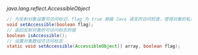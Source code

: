 *java.lang.reflect.AccessibleObject*

```java
// 为反射对象设置可访问标记，flag 为 true 屏蔽 Java 语言的访问检查，使得对象的私有属性也可以被查询和设置
void setAccessible(boolean flag);
// 返回反射对象的可访问标志的值
boolean isAccessible();
// 设置对象数组可访问标志
static void setAccessible(AccessibleObject[] array, boolean flag);
```